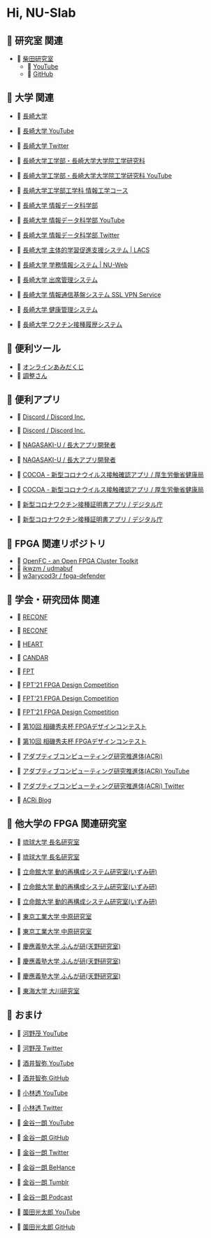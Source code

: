 # Hi, NU-Slab

## 📌 研究室 関連

+ 🔗 [柴田研究室](http://slab.cis.nagasaki-u.ac.jp/)
  + 🔗 [YouTube](https://www.youtube.com/channel/UCpryYG30B-3W4KIk7xDqjNg/)
  + 🔗 [GitHub](https://github.com/nu-slab/)


## 📌 大学 関連

+ 🔗 [長崎大学](https://www.nagasaki-u.ac.jp/)
+ 🔗 [長崎大学 YouTube](https://www.youtube.com/user/NagasakiUniv)
+ 🔗 [長崎大学 Twitter](https://twitter.com/NU_kouhou)

+ 🔗 [長崎大学工学部・長崎大学大学院工学研究科](http://www.eng.nagasaki-u.ac.jp)
+ 🔗 [長崎大学工学部・長崎大学大学院工学研究科 YouTube](https://www.youtube.com/channel/UCO_xpbwdZi_leI-k_Kjd6Rg)

+ 🔗 [長崎大学工学部工学科 情報工学コース](https://www.cis.nagasaki-u.ac.jp/program/contents/index.html)

+ 🔗 [長崎大学 情報データ科学部](https://www.idsci.nagasaki-u.ac.jp/)
+ 🔗 [長崎大学 情報データ科学部 YouTube](https://www.youtube.com/channel/UCb32qH4nu-Z9K_jVYCZVdjA)
+ 🔗 [長崎大学 情報データ科学部 Twitter](https://twitter.com/itrecurnagasaki)

+ 🔗 [長崎大学 主体的学習促進支援システム | LACS](https://lacs.nagasaki-u.ac.jp/)
+ 🔗 [長崎大学 学務情報システム | NU-Web](https://nuweb.nagasaki-u.ac.jp/)
+ 🔗 [長崎大学 出席管理システム](https://attend.nagasaki-u.ac.jp/)
+ 🔗 [長崎大学 情報通信基盤システム SSL VPN Service](https://v-conn.nagasaki-u.ac.jp/)
+ 🔗 [長崎大学 健康管理システム](https://hms.hc.nagasaki-u.ac.jp/)
+ 🔗 [長崎大学 ワクチン接種履歴システム](https://vhs.hc.nagasaki-u.ac.jp/)


## 📌 便利ツール

+ 🔗 [オンラインあみだくじ](https://xn--l8j0c9d.com/)
+ 🔗 [調整さん](https://chouseisan.com/)


## 📌 便利アプリ

+ 🔗 [Discord / Discord Inc.](https://apps.apple.com/jp/app/id985746746)
+ 🔗 [Discord / Discord Inc.](https://play.google.com/store/apps/details?id=com.discord)

+ 🔗 [NAGASAKI-U / 長大アプリ開発者](https://apps.apple.com/jp/app/nagasaki-u/id1544014061)
+ 🔗 [NAGASAKI-U / 長大アプリ開発者](https://play.google.com/store/apps/details?id=jp.ac.nagasakiu.chodaiapp)

+ 🔗 [COCOA - 新型コロナウイルス接触確認アプリ / 厚生労働省健康局](https://apps.apple.com/jp/app/id1516764458)
+ 🔗 [COCOA - 新型コロナウイルス接触確認アプリ / 厚生労働省健康局](https://play.google.com/store/apps/details?id=jp.go.mhlw.covid19radar)

+ 🔗 [新型コロナワクチン接種証明書アプリ / デジタル庁](https://apps.apple.com/jp/app/id1593815264)
+ 🔗 [新型コロナワクチン接種証明書アプリ / デジタル庁](https://play.google.com/store/apps/details?id=jp.go.digital.vrs.vpa)


## 📌 FPGA 関連リポジトリ

+ 🔗 [OpenFC - an Open FPGA Cluster Toolkit](https://lut.eee.u-ryukyu.ac.jp/openfc/)
+ 🔗 [ikwzm / udmabuf](https://github.com/ikwzm/udmabuf)
+ 🔗 [w3arycod3r / fpga-defender](https://github.com/w3arycod3r/fpga-defender)


## 📌 学会・研究団体 関連

+ 🔗 [RECONF](https://www.ieice.org/~reconf/)
+ 🔗 [RECONF](https://www.am.ics.keio.ac.jp/reconf/)

+ 🔗 [HEART](http://www.cs.tsukuba.ac.jp/~yoshiki/HEART/)

+ 🔗 [CANDAR](https://is-candar.org/)

+ 🔗 [FPT](http://www.icfpt.org/)

+ 🔗 [FPT'21 FPGA Design Competition](https://wp.rs.cs.okayama-u.ac.jp/design-contest-fpt2021/)
+ 🔗 [FPT'21 FPGA Design Competition](https://parallel.auckland.ac.nz/fpt21/)
+ 🔗 [FPT'21 FPGA Design Competition](https://wwp.shizuoka.ac.jp/fpt-design-contest/ftp2x/)

+ 🔗 [第10回 相磯秀夫杯 FPGAデザインコンテスト](https://wp.rs.cs.okayama-u.ac.jp/design-contest-aiso10/)
+ 🔗 [第10回 相磯秀夫杯 FPGAデザインコンテスト](https://wwp.shizuoka.ac.jp/fpt-design-contest/aiso10/)

+ 🔗 [アダプティブコンピューティング研究推進体(ACRi)](https://www.acri.c.titech.ac.jp/wp/)
+ 🔗 [アダプティブコンピューティング研究推進体(ACRi) YouTube](https://www.youtube.com/channel/UCL15_5A9JKcVrmFUcMto6-Q)
+ 🔗 [アダプティブコンピューティング研究推進体(ACRi) Twitter](https://twitter.com/kise_acri)

+ 🔗 [ACRi Blog](https://www.acri.c.titech.ac.jp/wordpress/)


## 📌 他大学の FPGA 関連研究室

+ 🔗 [琉球大学 長名研究室](http://mux.eee.u-ryukyu.ac.jp/projects.html.ja)
+ 🔗 [琉球大学 長名研究室](https://twitter.com/debugordie)

+ 🔗 [立命館大学 動的再構成システム研究室(いずみ研)](http://www.ritsumei.ac.jp/se/re/izumilab/)
+ 🔗 [立命館大学 動的再構成システム研究室(いずみ研)](https://twitter.com/izumitomonori)
+ 🔗 [立命館大学 動的再構成システム研究室(いずみ研)](https://www.youtube.com/channel/UCi6M9zxJZTX-NXIkA8-kMLw)

+ 🔗 [東京工業大学 中原研究室](http://naklab.wpblog.jp/)
+ 🔗 [東京工業大学 中原研究室](https://twitter.com/HirokiNakahara5)

+ 🔗 [慶應義塾大学 ふんが研(天野研究室)](https://www.am.ics.keio.ac.jp/b3web/)
+ 🔗 [慶應義塾大学 ふんが研(天野研究室)](https://www.am.ics.keio.ac.jp/wp/)
+ 🔗 [慶應義塾大学 ふんが研(天野研究室)](https://twitter.com/hungalab)

+ 🔗 [東海大学 大川研究室](https://sites.google.com/view/ohkawalab)


## 📌 おまけ

+ 🔗 [河野茂 YouTube](https://www.youtube.com/channel/UCye1weqCkLbKtwmbBIXhD7A)
+ 🔗 [河野茂 Twitter](https://twitter.com/ShigeruKohno)

+ 🔗 [酒井智弥 YouTube](https://www.youtube.com/playlist?list=PLqcsCBw9njgBZDP-VsYt6hjROK8mhrmOa)
+ 🔗 [酒井智弥 GitHub](https://github.com/tsakailab)

+ 🔗 [小林透 YouTube](https://www.youtube.com/user/kluger2toto)
+ 🔗 [小林透 Twitter](https://twitter.com/intellirobo)

+ 🔗 [金谷一朗 YouTube](https://www.youtube.com/c/kanayafrica)
+ 🔗 [金谷一朗 GitHub](https://github.com/kanaya)
+ 🔗 [金谷一朗 Twitter](https://twitter.com/kanaya)
+ 🔗 [金谷一朗 BeHance](https://www.behance.net/kanaya)
+ 🔗 [金谷一朗 Tumblr](https://madlab.tumblr.com/)
+ 🔗 [金谷一朗 Podcast](https://www.steam.fm/)

+ 🔗 [薗田光太郎 YouTube](https://youtube.com/c/KotaroSonoda)
+ 🔗 [薗田光太郎 GitHub](https://github.com/helmenov)

